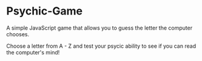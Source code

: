 # Psychic-Game

A simple JavaScript game that allows you to guess the letter the computer chooses.

Choose a letter from A - Z and test your psycic ability to see if you can read the computer's mind!